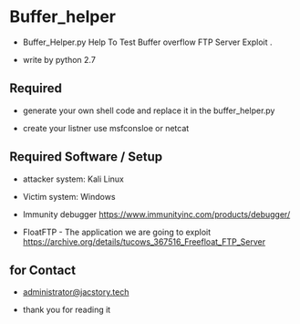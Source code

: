# Buffer_helper

* Buffer_Helper.py Help To Test Buffer overflow FTP Server Exploit .

* write by python 2.7

## Required
* generate your own shell code and replace it in the buffer_helper.py

* create your listner use msfconsloe or netcat

## Required Software / Setup

* attacker system: Kali Linux

* Victim system: Windows 

* Immunity debugger  https://www.immunityinc.com/products/debugger/

* FloatFTP - The application we are going to exploit  https://archive.org/details/tucows_367516_Freefloat_FTP_Server


##  for Contact  

* administrator@jacstory.tech 

* thank you for reading it 
